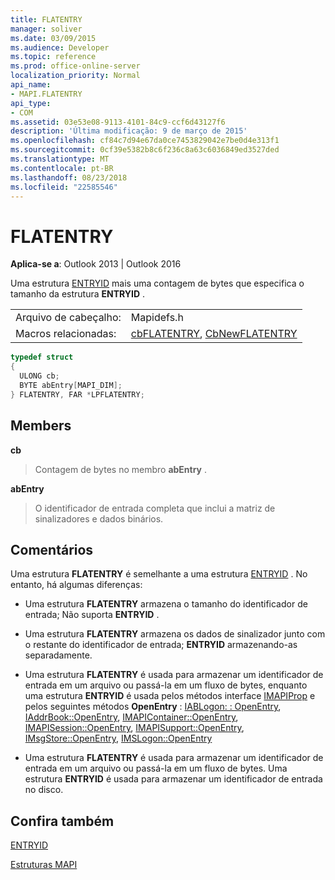 ```yaml
---
title: FLATENTRY
manager: soliver
ms.date: 03/09/2015
ms.audience: Developer
ms.topic: reference
ms.prod: office-online-server
localization_priority: Normal
api_name:
- MAPI.FLATENTRY
api_type:
- COM
ms.assetid: 03e53e08-9113-4101-84c9-ccf6d43127f6
description: 'Última modificação: 9 de março de 2015'
ms.openlocfilehash: cf84c7d94e67da0ce7453829042e7be0d4e313f1
ms.sourcegitcommit: 0cf39e5382b8c6f236c8a63c6036849ed3527ded
ms.translationtype: MT
ms.contentlocale: pt-BR
ms.lasthandoff: 08/23/2018
ms.locfileid: "22585546"
---
```

# <a name="flatentry"></a>FLATENTRY

  
  
**Aplica-se a**: Outlook 2013 | Outlook 2016 
  
Uma estrutura [ENTRYID](entryid.md) mais uma contagem de bytes que especifica o tamanho da estrutura **ENTRYID** . 
  
|||
|:-----|:-----|
|Arquivo de cabeçalho:  <br/> |Mapidefs.h  <br/> |
|Macros relacionadas:  <br/> |[cbFLATENTRY](cbflatentry.md), [CbNewFLATENTRY](cbnewflatentry.md) <br/> |
   
```cpp
typedef struct
{
  ULONG cb;
  BYTE abEntry[MAPI_DIM];
} FLATENTRY, FAR *LPFLATENTRY;

```

## <a name="members"></a>Members

 **cb**
  
> Contagem de bytes no membro **abEntry** . 
    
 **abEntry**
  
> O identificador de entrada completa que inclui a matriz de sinalizadores e dados binários.
    
## <a name="remarks"></a>Comentários

Uma estrutura **FLATENTRY** é semelhante a uma estrutura [ENTRYID](entryid.md) . No entanto, há algumas diferenças: 
  
- Uma estrutura **FLATENTRY** armazena o tamanho do identificador de entrada; Não suporta **ENTRYID** . 
    
- Uma estrutura **FLATENTRY** armazena os dados de sinalizador junto com o restante do identificador de entrada; **ENTRYID** armazenando-as separadamente. 
    
- Uma estrutura **FLATENTRY** é usada para armazenar um identificador de entrada em um arquivo ou passá-la em um fluxo de bytes, enquanto uma estrutura **ENTRYID** é usada pelos métodos interface [IMAPIProp](imapipropiunknown.md) e pelos seguintes métodos **OpenEntry** : [IABLogon: : OpenEntry](iablogon-openentry.md), [IAddrBook::OpenEntry](iaddrbook-openentry.md), [IMAPIContainer::OpenEntry](imapicontainer-openentry.md), [IMAPISession::OpenEntry](imapisession-openentry.md), [IMAPISupport::OpenEntry](imapisupport-openentry.md), [IMsgStore::OpenEntry](imsgstore-openentry.md), [IMSLogon::OpenEntry](imslogon-openentry.md)
    
- Uma estrutura **FLATENTRY** é usada para armazenar um identificador de entrada em um arquivo ou passá-la em um fluxo de bytes. Uma estrutura **ENTRYID** é usada para armazenar um identificador de entrada no disco. 
    
## <a name="see-also"></a>Confira também



[ENTRYID](entryid.md)


[Estruturas MAPI](mapi-structures.md)

